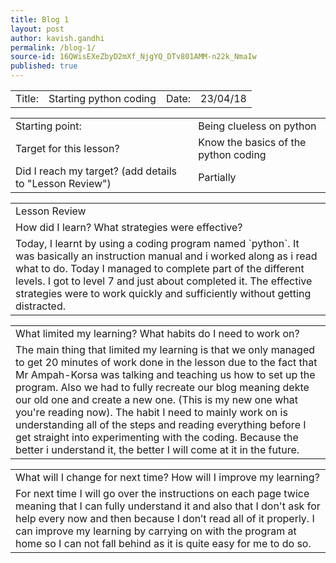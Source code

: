 ```yaml
---
title: Blog 1
layout: post
author: kavish.gandhi
permalink: /blog-1/
source-id: 16QWisEXeZbyD2mXf_NjgYQ_DTv801AMM-n22k_NmaIw
published: true
---
```

<table>
  <tr>
    <td>Title: </td>
    <td>Starting python coding</td>
    <td>Date: </td>
    <td>23/04/18</td>
  </tr>
</table>


<table>
  <tr>
    <td>Starting point:</td>
    <td>Being clueless on python</td>
  </tr>
  <tr>
    <td>Target for this lesson?</td>
    <td>Know the basics of the python coding</td>
  </tr>
  <tr>
    <td>Did I reach my target? 
(add details to "Lesson Review")</td>
    <td>Partially</td>
  </tr>
</table>


<table>
  <tr>
    <td>Lesson Review</td>
  </tr>
  <tr>
    <td>How did I learn? What strategies were effective? </td>
  </tr>
  <tr>
    <td>Today, I learnt by using a coding program named `python`. It was basically an instruction manual and i worked along as i read what to do. Today I managed to complete part of the different levels. I got to level 7 and just about completed it. The effective strategies were to work quickly and sufficiently without getting distracted.</td>
  </tr>
</table>


<table>
  <tr>
    <td>What limited my learning? What habits do I need to work on?</td>
  </tr>
  <tr>
    <td>The main thing that limited my learning is that we only managed to get 20 minutes of work done in the lesson due to the fact that Mr Ampah-Korsa was talking and teaching us how to set up the program. Also we had to fully recreate our blog meaning dekte our old one and create a new one. (This is my new one what you're reading now). The habit I need to mainly work on is understanding all of the steps and reading everything before I get straight into experimenting with the coding. Because the better i understand it, the better I will come at it in the future.</td>
  </tr>
</table>


<table>
  <tr>
    <td>What will I change for next time? How will I improve my learning?</td>
  </tr>
  <tr>
    <td>For next time I will go over the instructions on each page twice meaning that I can fully understand it and also that I don't ask for help every now and then because I don’t read all of it properly. I can improve my learning by carrying on with the program at home so I can not fall behind as it is quite easy for me to do so.</td>
  </tr>
</table>


